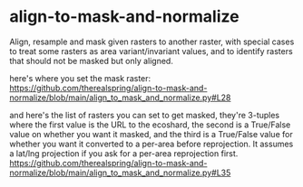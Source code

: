 # align-to-mask-and-normalize
Align, resample and mask given rasters to another raster, with special cases to treat some rasters as area variant/invariant values, and to identify rasters that should not be masked but only aligned.

here's where you set the mask raster: 
https://github.com/therealspring/align-to-mask-and-normalize/blob/main/align_to_mask_and_normalize.py#L28

and here's the list of rasters you can set to get masked, they're 3-tuples where the first value is the URL to the ecoshard, the second is a True/False value on whether you want it masked, and the third is a True/False value for whether you want it converted to a per-area before reprojection. It assumes a lat/lng projection if you ask for a per-area reprojection first. 
https://github.com/therealspring/align-to-mask-and-normalize/blob/main/align_to_mask_and_normalize.py#L35
